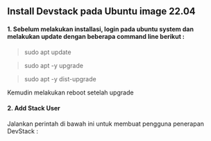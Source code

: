 ## Install Devstack pada Ubuntu image 22.04
#### 1. Sebelum melakukan installasi, login pada ubuntu system dan melakukan update dengan beberapa command line berikut :</br>
<blockquote>sudo apt update</blockquote>
<blockquote>sudo apt -y upgrade</blockquote>
<blockquote>sudo apt -y dist-upgrade</blockquote>
Kemudin melakukan reboot setelah upgrade</br>

#### 2. Add Stack User</br>
Jalankan perintah di bawah ini untuk membuat pengguna penerapan DevStack :
